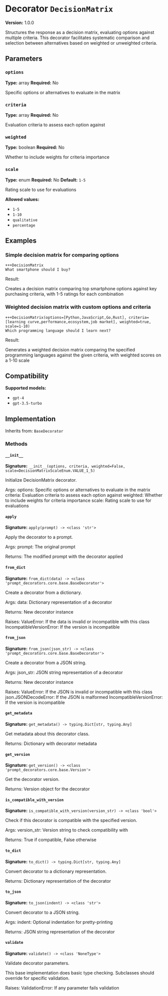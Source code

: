 # Decorator `DecisionMatrix`

**Version:** 1.0.0

Structures the response as a decision matrix, evaluating options against multiple criteria. This decorator facilitates systematic comparison and selection between alternatives based on weighted or unweighted criteria.

## Parameters

### `options`

**Type:** array
**Required:** No

Specific options or alternatives to evaluate in the matrix

### `criteria`

**Type:** array
**Required:** No

Evaluation criteria to assess each option against

### `weighted`

**Type:** boolean
**Required:** No

Whether to include weights for criteria importance

### `scale`

**Type:** enum
**Required:** No
**Default:** `1-5`

Rating scale to use for evaluations

**Allowed values:**

- `1-5`
- `1-10`
- `qualitative`
- `percentage`

## Examples

### Simple decision matrix for comparing options

```
+++DecisionMatrix
What smartphone should I buy?
```

Result:

Creates a decision matrix comparing top smartphone options against key purchasing criteria, with 1-5 ratings for each combination

### Weighted decision matrix with custom options and criteria

```
+++DecisionMatrix(options=[Python,JavaScript,Go,Rust], criteria=[learning curve,performance,ecosystem,job market], weighted=true, scale=1-10)
Which programming language should I learn next?
```

Result:

Generates a weighted decision matrix comparing the specified programming languages against the given criteria, with weighted scores on a 1-10 scale

## Compatibility

**Supported models:**

- `gpt-4`
- `gpt-3.5-turbo`

## Implementation

Inherits from: `BaseDecorator`

### Methods

#### `__init__`

**Signature:** `__init__(options, criteria, weighted=False, scale=DecisionMatrixScaleEnum.VALUE_1_5)`

Initialize DecisionMatrix decorator.

Args:
    options: Specific options or alternatives to evaluate in the matrix
    criteria: Evaluation criteria to assess each option against
    weighted: Whether to include weights for criteria importance
    scale: Rating scale to use for evaluations

#### `apply`

**Signature:** `apply(prompt) -> <class 'str'>`

Apply the decorator to a prompt.

Args:
    prompt: The original prompt

Returns:
    The modified prompt with the decorator applied

#### `from_dict`

**Signature:** `from_dict(data) -> <class 'prompt_decorators.core.base.BaseDecorator'>`

Create a decorator from a dictionary.

Args:
    data: Dictionary representation of a decorator

Returns:
    New decorator instance

Raises:
    ValueError: If the data is invalid or incompatible with this class
    IncompatibleVersionError: If the version is incompatible

#### `from_json`

**Signature:** `from_json(json_str) -> <class 'prompt_decorators.core.base.BaseDecorator'>`

Create a decorator from a JSON string.

Args:
    json_str: JSON string representation of a decorator

Returns:
    New decorator instance

Raises:
    ValueError: If the JSON is invalid or incompatible with this class
    json.JSONDecodeError: If the JSON is malformed
    IncompatibleVersionError: If the version is incompatible

#### `get_metadata`

**Signature:** `get_metadata() -> typing.Dict[str, typing.Any]`

Get metadata about this decorator class.

Returns:
    Dictionary with decorator metadata

#### `get_version`

**Signature:** `get_version() -> <class 'prompt_decorators.core.base.Version'>`

Get the decorator version.

Returns:
    Version object for the decorator

#### `is_compatible_with_version`

**Signature:** `is_compatible_with_version(version_str) -> <class 'bool'>`

Check if this decorator is compatible with the specified version.

Args:
    version_str: Version string to check compatibility with

Returns:
    True if compatible, False otherwise

#### `to_dict`

**Signature:** `to_dict() -> typing.Dict[str, typing.Any]`

Convert decorator to a dictionary representation.

Returns:
    Dictionary representation of the decorator

#### `to_json`

**Signature:** `to_json(indent) -> <class 'str'>`

Convert decorator to a JSON string.

Args:
    indent: Optional indentation for pretty-printing

Returns:
    JSON string representation of the decorator

#### `validate`

**Signature:** `validate() -> <class 'NoneType'>`

Validate decorator parameters.

This base implementation does basic type checking.
Subclasses should override for specific validation.

Raises:
    ValidationError: If any parameter fails validation
